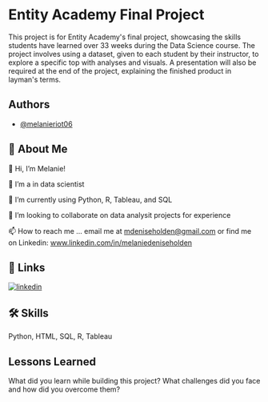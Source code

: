 # Entity Academy Final Project

This project is for Entity Academy's final project, showcasing the skills students have learned over 33 weeks during the Data Science course. The project involves using a dataset, given to each student by their instructor, to explore a specific top with analyses and visuals. A presentation will also be required at the end of the project, explaining the finished product in layman's terms.
## Authors

- [@melanieriot06](https://www.github.com/melanieriot06)


## 🚀 About Me
👋 Hi, I’m Melanie!

👀 I’m a in data scientist

🌱 I’m currently using Python, R, Tableau, and SQL

💞️ I’m looking to collaborate on data analysit projects for experience

📫 How to reach me ... email me at mdeniseholden@gmail.com
or find me on Linkedin: www.linkedin.com/in/melaniedeniseholden


## 🔗 Links

[![linkedin](https://img.shields.io/badge/linkedin-0A66C2?style=for-the-badge&logo=linkedin&logoColor=white)](www.linkedin.com/in/melanie-holden-7bb209aa/)


## 🛠 Skills
Python, HTML, SQL, R, Tableau


## Lessons Learned

What did you learn while building this project? What challenges did you face and how did you overcome them?

